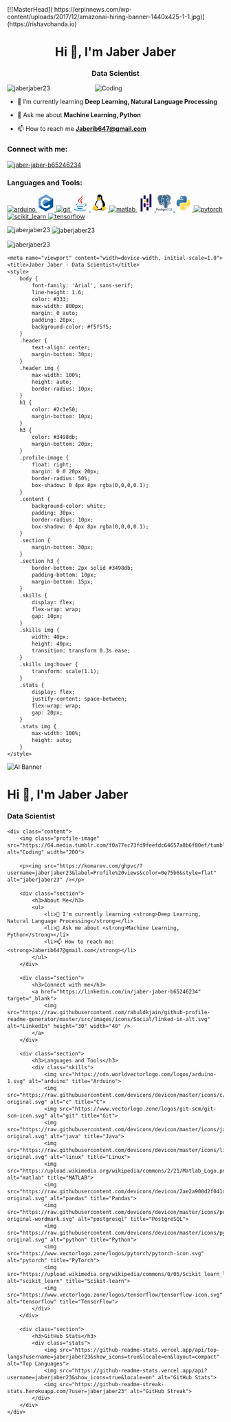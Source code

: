 <!DOCTYPE html>
<html lang="en">
<head>
    <meta charset="UTF-8">[![MasterHead](     https://erpinnews.com/wp-content/uploads/2017/12/amazonai-hiring-banner-1440x425-1-1.jpg)](https://rishavchanda.io)



<h1 align="center">Hi 👋, I'm Jaber Jaber</h1>
<h3 align="center">Data Scientist</h3>
<img align="right" alt="Coding" width="300" src="https://64.media.tumblr.com/f0a77ec73fd9feefdc64657a8b6f80ef/tumblr_nbvogcvEux1r51vveo1_400.gifv">

<p align="left"> <img src="https://komarev.com/ghpvc/?username=jaberjaber23&label=Profile%20views&color=0e75b6&style=flat" alt="jaberjaber23" /> </p>

- 🌱 I’m currently learning **Deep Learning, Natural Language Processing**

- 💬 Ask me about **Machine Learning, Python**

- 📫 How to reach me **Jaberib647@gmail.com**

<h3 align="left">Connect with me:</h3>
<p align="left">
<a href="https://linkedin.com/in/jaber-jaber-b65246234" target="blank"><img align="center" src="https://raw.githubusercontent.com/rahuldkjain/github-profile-readme-generator/master/src/images/icons/Social/linked-in-alt.svg" alt="jaber-jaber-b65246234" height="30" width="40" /></a>
</p>

<h3 align="left">Languages and Tools:</h3>
<p align="left"> <a href="https://www.arduino.cc/" target="_blank" rel="noreferrer"> <img src="https://cdn.worldvectorlogo.com/logos/arduino-1.svg" alt="arduino" width="40" height="40"/> </a> <a href="https://www.cprogramming.com/" target="_blank" rel="noreferrer"> <img src="https://raw.githubusercontent.com/devicons/devicon/master/icons/c/c-original.svg" alt="c" width="40" height="40"/> </a> <a href="https://git-scm.com/" target="_blank" rel="noreferrer"> <img src="https://www.vectorlogo.zone/logos/git-scm/git-scm-icon.svg" alt="git" width="40" height="40"/> </a> <a href="https://www.java.com" target="_blank" rel="noreferrer"> <img src="https://raw.githubusercontent.com/devicons/devicon/master/icons/java/java-original.svg" alt="java" width="40" height="40"/> </a> <a href="https://www.linux.org/" target="_blank" rel="noreferrer"> <img src="https://raw.githubusercontent.com/devicons/devicon/master/icons/linux/linux-original.svg" alt="linux" width="40" height="40"/> </a> <a href="https://www.mathworks.com/" target="_blank" rel="noreferrer"> <img src="https://upload.wikimedia.org/wikipedia/commons/2/21/Matlab_Logo.png" alt="matlab" width="40" height="40"/> </a> <a href="https://pandas.pydata.org/" target="_blank" rel="noreferrer"> <img src="https://raw.githubusercontent.com/devicons/devicon/2ae2a900d2f041da66e950e4d48052658d850630/icons/pandas/pandas-original.svg" alt="pandas" width="40" height="40"/> </a> <a href="https://www.postgresql.org" target="_blank" rel="noreferrer"> <img src="https://raw.githubusercontent.com/devicons/devicon/master/icons/postgresql/postgresql-original-wordmark.svg" alt="postgresql" width="40" height="40"/> </a> <a href="https://www.python.org" target="_blank" rel="noreferrer"> <img src="https://raw.githubusercontent.com/devicons/devicon/master/icons/python/python-original.svg" alt="python" width="40" height="40"/> </a> <a href="https://pytorch.org/" target="_blank" rel="noreferrer"> <img src="https://www.vectorlogo.zone/logos/pytorch/pytorch-icon.svg" alt="pytorch" width="40" height="40"/> </a> <a href="https://scikit-learn.org/" target="_blank" rel="noreferrer"> <img src="https://upload.wikimedia.org/wikipedia/commons/0/05/Scikit_learn_logo_small.svg" alt="scikit_learn" width="40" height="40"/> </a> <a href="https://www.tensorflow.org" target="_blank" rel="noreferrer"> <img src="https://www.vectorlogo.zone/logos/tensorflow/tensorflow-icon.svg" alt="tensorflow" width="40" height="40"/> </a> </p>

<p><img align="left" src="https://github-readme-stats.vercel.app/api/top-langs?username=jaberjaber23&show_icons=true&locale=en&layout=compact" alt="jaberjaber23" /></p>

<p>&nbsp;<img align="center" src="https://github-readme-stats.vercel.app/api?username=jaberjaber23&show_icons=true&locale=en" alt="jaberjaber23" /></p>

<p><img align="center" src="https://github-readme-streak-stats.herokuapp.com/?user=jaberjaber23&" alt="jaberjaber23" /></p>

    <meta name="viewport" content="width=device-width, initial-scale=1.0">
    <title>Jaber Jaber - Data Scientist</title>
    <style>
        body {
            font-family: 'Arial', sans-serif;
            line-height: 1.6;
            color: #333;
            max-width: 800px;
            margin: 0 auto;
            padding: 20px;
            background-color: #f5f5f5;
        }
        .header {
            text-align: center;
            margin-bottom: 30px;
        }
        .header img {
            max-width: 100%;
            height: auto;
            border-radius: 10px;
        }
        h1 {
            color: #2c3e50;
            margin-bottom: 10px;
        }
        h3 {
            color: #3498db;
            margin-bottom: 20px;
        }
        .profile-image {
            float: right;
            margin: 0 0 20px 20px;
            border-radius: 50%;
            box-shadow: 0 4px 8px rgba(0,0,0,0.1);
        }
        .content {
            background-color: white;
            padding: 30px;
            border-radius: 10px;
            box-shadow: 0 4px 8px rgba(0,0,0,0.1);
        }
        .section {
            margin-bottom: 30px;
        }
        .section h3 {
            border-bottom: 2px solid #3498db;
            padding-bottom: 10px;
            margin-bottom: 15px;
        }
        .skills {
            display: flex;
            flex-wrap: wrap;
            gap: 10px;
        }
        .skills img {
            width: 40px;
            height: 40px;
            transition: transform 0.3s ease;
        }
        .skills img:hover {
            transform: scale(1.1);
        }
        .stats {
            display: flex;
            justify-content: space-between;
            flex-wrap: wrap;
            gap: 20px;
        }
        .stats img {
            max-width: 100%;
            height: auto;
        }
    </style>
</head>
<body>
    <div class="header">
        <img src="https://erpinnews.com/wp-content/uploads/2017/12/amazonai-hiring-banner-1440x425-1-1.jpg" alt="AI Banner">
        <h1>Hi 👋, I'm Jaber Jaber</h1>
        <h3>Data Scientist</h3>
    </div>
    
    <div class="content">
        <img class="profile-image" src="https://64.media.tumblr.com/f0a77ec73fd9feefdc64657a8b6f80ef/tumblr_nbvogcvEux1r51vveo1_400.gifv" alt="Coding" width="200">
        
        <p><img src="https://komarev.com/ghpvc/?username=jaberjaber23&label=Profile%20views&color=0e75b6&style=flat" alt="jaberjaber23" /></p>
        
        <div class="section">
            <h3>About Me</h3>
            <ul>
                <li>🌱 I'm currently learning <strong>Deep Learning, Natural Language Processing</strong></li>
                <li>💬 Ask me about <strong>Machine Learning, Python</strong></li>
                <li>📫 How to reach me: <strong>Jaberib647@gmail.com</strong></li>
            </ul>
        </div>
        
        <div class="section">
            <h3>Connect with me</h3>
            <a href="https://linkedin.com/in/jaber-jaber-b65246234" target="_blank">
                <img src="https://raw.githubusercontent.com/rahuldkjain/github-profile-readme-generator/master/src/images/icons/Social/linked-in-alt.svg" alt="LinkedIn" height="30" width="40" />
            </a>
        </div>
        
        <div class="section">
            <h3>Languages and Tools</h3>
            <div class="skills">
                <img src="https://cdn.worldvectorlogo.com/logos/arduino-1.svg" alt="arduino" title="Arduino">
                <img src="https://raw.githubusercontent.com/devicons/devicon/master/icons/c/c-original.svg" alt="c" title="C">
                <img src="https://www.vectorlogo.zone/logos/git-scm/git-scm-icon.svg" alt="git" title="Git">
                <img src="https://raw.githubusercontent.com/devicons/devicon/master/icons/java/java-original.svg" alt="java" title="Java">
                <img src="https://raw.githubusercontent.com/devicons/devicon/master/icons/linux/linux-original.svg" alt="linux" title="Linux">
                <img src="https://upload.wikimedia.org/wikipedia/commons/2/21/Matlab_Logo.png" alt="matlab" title="MATLAB">
                <img src="https://raw.githubusercontent.com/devicons/devicon/2ae2a900d2f041da66e950e4d48052658d850630/icons/pandas/pandas-original.svg" alt="pandas" title="Pandas">
                <img src="https://raw.githubusercontent.com/devicons/devicon/master/icons/postgresql/postgresql-original-wordmark.svg" alt="postgresql" title="PostgreSQL">
                <img src="https://raw.githubusercontent.com/devicons/devicon/master/icons/python/python-original.svg" alt="python" title="Python">
                <img src="https://www.vectorlogo.zone/logos/pytorch/pytorch-icon.svg" alt="pytorch" title="PyTorch">
                <img src="https://upload.wikimedia.org/wikipedia/commons/0/05/Scikit_learn_logo_small.svg" alt="scikit_learn" title="Scikit-learn">
                <img src="https://www.vectorlogo.zone/logos/tensorflow/tensorflow-icon.svg" alt="tensorflow" title="TensorFlow">
            </div>
        </div>
        
        <div class="section">
            <h3>GitHub Stats</h3>
            <div class="stats">
                <img src="https://github-readme-stats.vercel.app/api/top-langs?username=jaberjaber23&show_icons=true&locale=en&layout=compact" alt="Top Languages">
                <img src="https://github-readme-stats.vercel.app/api?username=jaberjaber23&show_icons=true&locale=en" alt="GitHub Stats">
                <img src="https://github-readme-streak-stats.herokuapp.com/?user=jaberjaber23" alt="GitHub Streak">
            </div>
        </div>
    </div>
</body>
</html>
